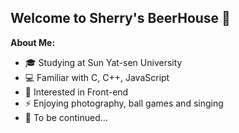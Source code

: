 ## Welcome to Sherry's BeerHouse 👋

**About Me:**

- 🎓 Studying at Sun Yat-sen University
- 💻 Familiar with C, C++, JavaScript
- 🤩 Interested in Front-end
- ⚡ Enjoying photography, ball games and singing
- 🌱 To be continued...

<!--
**WhiteBeerHouse/WhiteBeerHouse** is a ✨ _special_ ✨ repository because its `README.md` (this file) appears on your GitHub profile.

Here are some ideas to get you started:

- 🔭 I’m currently working on ...
- 🌱 I’m currently learning ...
- 👯 I’m looking to collaborate on ...
- 🤔 I’m looking for help with ...
- 💬 Ask me about ...
- 📫 How to reach me: ...
- 😄 Pronouns: ...
- ⚡ Fun fact: ...
-->

